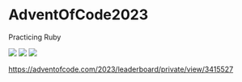 # AdventOfCode2023
Practicing Ruby

![](https://img.shields.io/badge/stars%20⭐-8-yellow)
![](https://img.shields.io/badge/days%20completed-4-red)
![](https://img.shields.io/badge/day%20📅-6-blue)

https://adventofcode.com/2023/leaderboard/private/view/3415527
